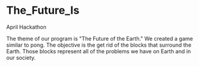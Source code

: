 # The_Future_Is
April Hackathon


The theme of our program is "The Future of the Earth."
We created a game similar to pong. The objective is the get rid of the blocks that surround the Earth.
Those blocks represent all of the problems we have on Earth and in our society.